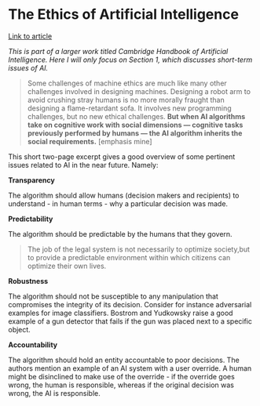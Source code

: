 # The Ethics of Artificial Intelligence

[Link to article](https://intelligence.org/files/EthicsofAI.pdf)

*This is part of a larger work titled Cambridge Handbook of Artificial Intelligence. Here I will only focus on Section 1, which discusses short-term issues of AI.*

> Some challenges of machine ethics are much like many other challenges involved in designing machines. Designing a robot arm to avoid crushing stray humans is no more morally fraught than designing a flame-retardant sofa.  It involves new programming challenges, but no new ethical challenges. **But when AI algorithms take on cognitive work with social dimensions — cognitive tasks previously performed by humans — the AI algorithm inherits the social requirements.** [emphasis mine]

This short two-page excerpt gives a good overview of some pertinent issues related to AI in the near future. Namely:

**Transparency**

The algorithm should allow humans (decision makers and recipients) to understand - in human terms - why a particular decision was made.

**Predictability**

The algorithm should be predictable by the humans that they govern.

> The job of the legal system is not necessarily to optimize society,but to provide a predictable environment within which citizens can optimize their own lives.

**Robustness**

The algorithm should not be susceptible to any manipulation that compromises the integrity of its decision. Consider for instance adversarial examples for image classifiers. Bostrom and Yudkowsky raise a good example of a gun detector that fails if the gun was placed next to a specific object.

**Accountability**

The algorithm should hold an entity accountable to poor decisions. The authors mention an example of an AI system with a user override. A human might be disinclined to make use of the override - if the override goes wrong, the human is responsible, whereas if the original decision was wrong, the AI is responsible.
